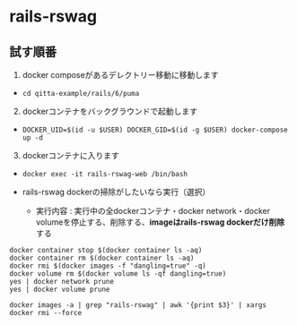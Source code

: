 # rails-rswag

## 試す順番
1. docker composeがあるデレクトリー移動に移動します 
  - `cd qitta-example/rails/6/puma`
2. dockerコンテナをバックグラウンドで起動します
  - `DOCKER_UID=$(id -u $USER) DOCKER_GID=$(id -g $USER) docker-compose up -d`
3. dockerコンテナに入ります
  - `docker exec -it rails-rswag-web /bin/bash`

- rails-rswag dockerの掃除がしたいなら実行（選択）
  - 実行内容 : 実行中の全dockerコンテナ・docker network・docker volumeを停止する、削除する、**imageはrails-rswag dockerだけ削除**する
```
docker container stop $(docker container ls -aq)
docker container rm $(docker container ls -aq)
docker rmi $(docker images -f "dangling=true" -q)
docker volume rm $(docker volume ls -qf dangling=true)
yes | docker network prune
yes | docker volume prune

docker images -a | grep "rails-rswag" | awk '{print $3}' | xargs docker rmi --force
```

